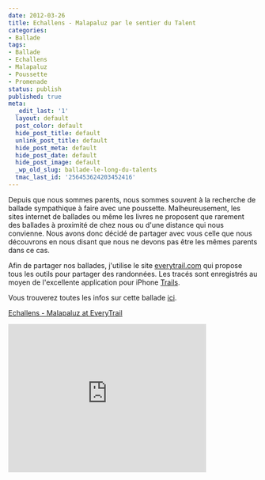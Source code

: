 ```yaml
---
date: 2012-03-26
title: Echallens - Malapaluz par le sentier du Talent
categories:
- Ballade
tags:
- Ballade
- Echallens
- Malapaluz
- Poussette
- Promenade
status: publish
published: true
meta:
  _edit_last: '1'
  layout: default
  post_color: default
  hide_post_title: default
  unlink_post_title: default
  hide_post_meta: default
  hide_post_date: default
  hide_post_image: default
  _wp_old_slug: ballade-le-long-du-talents
  tmac_last_id: '256453624203452416'
---
```

Depuis que nous sommes parents, nous sommes souvent à la recherche de ballade sympathique à faire avec une poussette. Malheureusement, les sites internet de ballades ou même les livres ne proposent que rarement des ballades à proximité de chez nous ou d'une distance qui nous convienne.
Nous avons donc décidé de partager avec vous celle que nous découvrons en nous disant que nous ne devons pas être les mêmes parents dans ce cas. <!--more-->

Afin de partager nos ballades, j'utilise le site <a title="le site everytrail.com" href="https://www.everytrail.com">everytrail.com</a> qui propose tous les outils pour partager des randonnées. Les tracés sont enregistrés au moyen de l'excellente application pour iPhone <a title="Le site de l'application Trails" href="https://trails.lamouroux.de/">Trails</a>.

Vous trouverez toutes les infos sur cette ballade <a title="Détails de la ballade" href="https://www.everytrail.com/view_trip.php?trip_id=1500482">ici</a>.

<a href="https://www.everytrail.com/view_trip.php?trip_id=1500482">Echallens - Malapaluz at EveryTrail</a>
<iframe src="https://www.everytrail.com/iframe2.php?trip_id=1500482&amp;width=400&amp;height=300" frameborder="0" marginwidth="0" marginheight="0" scrolling="no" width="400" height="300"></iframe>
